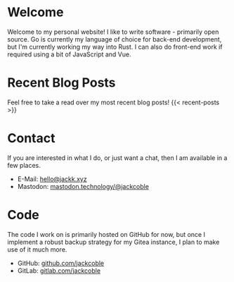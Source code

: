 # Welcome
Welcome to my personal website! I like to write software - primarily open source. Go is currently my language of choice for back-end development, but I'm currently working my way into Rust. I can also do front-end work if required using a bit of JavaScript and Vue.

# Recent Blog Posts
Feel free to take a read over my most recent blog posts!
{{< recent-posts >}}

# Contact
If you are interested in what I do, or just want a chat, then I am available
in a few places.

- E-Mail: [hello@jackk.xyz](mailto:hello@jackk.xyz)
- Mastodon: [mastodon.technology/@jackcoble](https://mastodon.technology/@jackcoble)

# Code
The code I work on is primarily hosted on GitHub for now, but once I implement a robust backup strategy for my Gitea instance, I plan to make use of it much more.

- GitHub: [github.com/jackcoble](https://github.com/jackcoble)
- GitLab: [gitlab.com/jackcoble](https://gitlab.com/jackcoble)